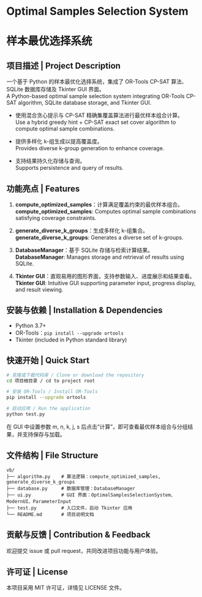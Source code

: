 # Optimal Samples Selection System
# 样本最优选择系统

## 项目描述 | Project Description
一个基于 Python 的样本最优化选择系统，集成了 OR-Tools CP-SAT 算法、SQLite 数据库存储及 Tkinter GUI 界面。  
A Python-based optimal sample selection system integrating OR-Tools CP-SAT algorithm, SQLite database storage, and Tkinter GUI.

- 使用混合贪心提示与 CP-SAT 精确集覆盖算法进行最优样本组合计算。  
  Use a hybrid greedy hint + CP-SAT exact set cover algorithm to compute optimal sample combinations.

- 提供多样化 k-组生成以提高覆盖度。  
  Provides diverse k-group generation to enhance coverage.

- 支持结果持久化存储与查询。  
  Supports persistence and query of results.

## 功能亮点 | Features

1. **compute_optimized_samples**：计算满足覆盖约束的最优样本组合。  
   **compute_optimized_samples**: Computes optimal sample combinations satisfying coverage constraints.

2. **generate_diverse_k_groups**：生成多样化 k-组集合。  
   **generate_diverse_k_groups**: Generates a diverse set of k-groups.

3. **DatabaseManager**：基于 SQLite 存储与检索计算结果。  
   **DatabaseManager**: Manages storage and retrieval of results using SQLite.
   
4. **Tkinter GUI**：直观易用的图形界面，支持参数输入、进度展示和结果查看。  
   **Tkinter GUI**: Intuitive GUI supporting parameter input, progress display, and result viewing.

## 安装与依赖 | Installation & Dependencies

- Python 3.7+  
- OR-Tools：`pip install --upgrade ortools`  
- Tkinter (included in Python standard library)

## 快速开始 | Quick Start

```bash
# 克隆或下载代码库 / Clone or download the repository
cd 项目根目录 / cd to project root

# 安装 OR-Tools / Install OR-Tools
pip install --upgrade ortools

# 启动应用 / Run the application
python test.py
```

在 GUI 中设置参数 m, n, k, j, s 后点击“计算”，即可查看最优样本组合与分组结果，并支持保存与加载。

## 文件结构 | File Structure

```
vb/  
├── algorithm.py    # 算法逻辑：compute_optimized_samples, generate_diverse_k_groups  
├── database.py     # 数据库管理：DatabaseManager  
├── ui.py           # GUI 界面：OptimalSamplesSelectionSystem、ModernUI、ParameterInput  
├── test.py         # 入口文件，启动 Tkinter 应用  
└── README.md       # 项目说明文档  
```

## 贡献与反馈 | Contribution & Feedback

欢迎提交 issue 或 pull request，共同改进项目功能与用户体验。

## 许可证 | License

本项目采用 MIT 许可证，详情见 LICENSE 文件。
